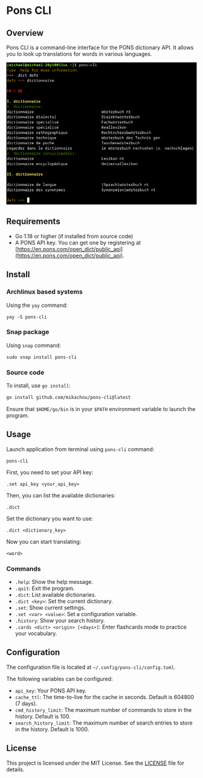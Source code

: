 # Pons CLI

## Overview

Pons CLI is a command-line interface for the PONS dictionary API. It allows you to look up translations for words in various languages.

![pons-cli](https://github.com/mikachou/pons-cli/blob/main/pons-cli.png?raw=true)

## Requirements

- Go 1.18 or higher (if installed from source code)
- A PONS API key. You can get one by registering at [https://en.pons.com/open_dict/public_api](https://en.pons.com/open_dict/public_api).

## Install

### Archlinux based systems

Using the `yay` command:

```
yay -S pons-cli
```

### Snap package

Using `snap` command:

```
sudo snap install pons-cli
```

### Source code

To install, use `go install`:

```bash
go install github.com/mikachou/pons-cli@latest
```

Ensure that `$HOME/go/bin` is in your `$PATH` environment variable to launch the program.

## Usage

Launch application from terminal using `pons-cli` command:

```
pons-cli
```

First, you need to set your API key:

```
.set api_key <your_api_key>
```

Then, you can list the available dictionaries:

```
.dict
```

Set the dictionary you want to use:

```
.dict <dictionary_key>
```

Now you can start translating:

```
<word>
```

### Commands

- `.help`: Show the help message.
- `.quit`: Exit the program.
- `.dict`: List available dictionaries.
- `.dict <key>`: Set the current dictionary.
- `.set`: Show current settings.
- `.set <var> <value>`: Set a configuration variable.
- `.history`: Show your search history.
- `.cards <dict> <origin> [<days>]`: Enter flashcards mode to practice your vocabulary.

## Configuration

The configuration file is located at `~/.config/pons-cli/config.toml`.

The following variables can be configured:

- `api_key`: Your PONS API key.
- `cache_ttl`: The time-to-live for the cache in seconds. Default is 604800 (7 days).
- `cmd_history_limit`: The maximum number of commands to store in the history. Default is 100.
- `search_history_limit`: The maximum number of search entries to store in the history. Default is 1000.

## License

This project is licensed under the MIT License. See the [LICENSE](LICENCE) file for details.

